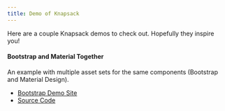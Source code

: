 ```yaml
---
title: Demo of Knapsack
---
```


Here are a couple Knapsack demos to check out. Hopefully they inspire you!

#### Bootstrap and Material Together

An example with multiple asset sets for the same components (Bootstrap and Material Design).

- [Bootstrap Demo Site](https://demo-bootstrap.knapsack.basalt.io/)
- [Source Code](https://github.com/basaltinc/knapsack/tree/develop/examples/bootstrap)
